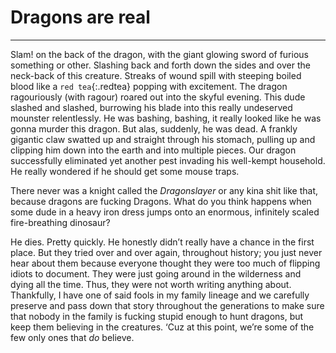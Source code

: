 
# Dragons are real
_______

Slam! on the back of the dragon, with the giant glowing sword of furious something or other. Slashing back and forth down the sides and over the neck-back of this creature. Streaks of wound spill with steeping boiled blood like a `red tea`{:.redtea} popping with excitement. The dragon ragouriously (with ragour) roared out into the skyful evening. This dude slashed and slashed, burrowing his blade into this really undeserved mounster relentlessly. He was bashing, bashing, it really looked like he was gonna murder this dragon. But alas, suddenly, he was dead. A frankly gigantic claw swatted up and straight through his stomach, pulling up and clipping him down into the earth and into multiple pieces. Our dragon successfully eliminated yet another pest invading his well-kempt household. He really wondered if he should get some mouse traps.

There never was a knight called the *Dragonslayer* or any kina shit like that, because dragons are fucking Dragons. What do you think happens when some dude in a heavy iron dress jumps onto an enormous, infinitely scaled fire-breathing dinosaur?

He dies. Pretty quickly. He honestly didn’t really have a chance in the first place. But they tried over and over again, throughout history; you just never hear about them because everyone thought they were too much of flipping idiots to document. They were just going around in the wilderness and dying all the time. Thus, they were not worth writing anything about. Thankfully, I have one of said fools in my family lineage and we carefully preserve and pass down that story throughout the generations to make sure that nobody in the family is fucking stupid enough to hunt dragons, but keep them believing in the creatures. ‘Cuz at this point, we’re some of the few only ones that *do* believe.
